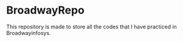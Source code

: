 # BroadwayRepo

This repository is made to store all the codes that I have practiced in Broadwayinfosys. 
